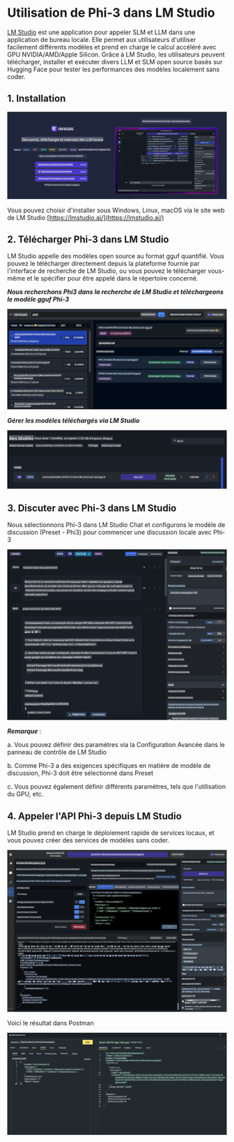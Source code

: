 # **Utilisation de Phi-3 dans LM Studio**

[LM Studio](https://lmstudio.ai) est une application pour appeler SLM et LLM dans une application de bureau locale. Elle permet aux utilisateurs d'utiliser facilement différents modèles et prend en charge le calcul accéléré avec GPU NVIDIA/AMD/Apple Silicon. Grâce à LM Studio, les utilisateurs peuvent télécharger, installer et exécuter divers LLM et SLM open source basés sur Hugging Face pour tester les performances des modèles localement sans coder.

## **1. Installation**

![LMStudio](../../../../translated_images/LMStudio.87422bdb03d330dc05137ba237dd0cb43f7964245b848a466ab1730de93bc4db.fr.png)

Vous pouvez choisir d'installer sous Windows, Linux, macOS via le site web de LM Studio [https://lmstudio.ai/](https://lmstudio.ai/)

## **2. Télécharger Phi-3 dans LM Studio**

LM Studio appelle des modèles open source au format gguf quantifié. Vous pouvez le télécharger directement depuis la plateforme fournie par l'interface de recherche de LM Studio, ou vous pouvez le télécharger vous-même et le spécifier pour être appelé dans le répertoire concerné.

***Nous recherchons Phi3 dans la recherche de LM Studio et téléchargeons le modèle gguf Phi-3***

![LMStudioSearch](../../../../translated_images/LMStudio_Search.1e577e0f69f336fc26e56653eeec2a20b90c3895cc4aa2ff05b6ec51059f12fd.fr.png)

***Gérer les modèles téléchargés via LM Studio***

![LMStudioLocal](../../../../translated_images/LMStudio_Local.55f9d6f61eb27f0f37fc4833599aa43fa45a66dfc20444ba1419a922b60b5005.fr.png)

## **3. Discuter avec Phi-3 dans LM Studio**

Nous sélectionnons Phi-3 dans LM Studio Chat et configurons le modèle de discussion (Preset - Phi3) pour commencer une discussion locale avec Phi-3

![LMStudioChat](../../../../translated_images/LMStudio_Chat.1bdc3a8f804f12d9548b386448c1642b741c10816576973155a90ef55f8a9c8d.fr.png)

***Remarque*** :

a. Vous pouvez définir des paramètres via la Configuration Avancée dans le panneau de contrôle de LM Studio

b. Comme Phi-3 a des exigences spécifiques en matière de modèle de discussion, Phi-3 doit être sélectionné dans Preset

c. Vous pouvez également définir différents paramètres, tels que l'utilisation du GPU, etc.

## **4. Appeler l'API Phi-3 depuis LM Studio**

LM Studio prend en charge le déploiement rapide de services locaux, et vous pouvez créer des services de modèles sans coder.

![LMStudioServer](../../../../translated_images/LMStudio_Server.917c115e12599e7698ce323085ce4f8bdb020665656bbe90edca2d45a7de932d.fr.png)

Voici le résultat dans Postman

![LMStudioPostman](../../../../translated_images/LMStudio_Postman.4481aa4873ecaae0e05032f539090897002fc9aca9da5d1336fb28776f4c45a7.fr.png)

